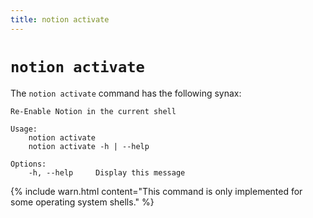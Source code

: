 ```yaml
---
title: notion activate
---
```


# `notion activate`

The `notion activate` command has the following synax:

```
Re-Enable Notion in the current shell

Usage:
    notion activate
    notion activate -h | --help

Options:
    -h, --help     Display this message
```

{% include warn.html content="This command is only implemented for some operating system shells." %}
